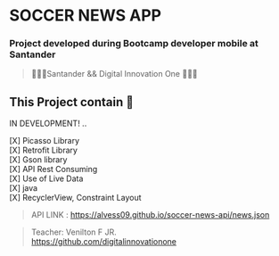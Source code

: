 # SOCCER NEWS APP
### Project developed during Bootcamp developer mobile at Santander

> 🧑🏻‍💻Santander  && Digital Innovation One 🧑🏻‍💻

## This Project contain 🚀

IN DEVELOPMENT! ..

[X] Picasso Library </br>
[X] Retrofit Library </br>
[X] Gson library</br>
[X] API Rest Consuming </br>
[X] Use of Live Data </br>
[X] java</br>
[X] RecyclerView, Constraint Layout</br>

> API LINK : https://alvess09.github.io/soccer-news-api/news.json </br>


> Teacher: Venilton F JR. </br>
> https://github.com/digitalinnovationone

